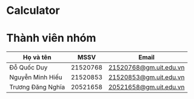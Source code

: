 # Calculator

# Thành viên nhóm

|Họ và tên|MSSV|Email|
|---------|----|-----|
|Đỗ Quốc Duy|21520768|21520768@gm.uit.edu.vn|
|Nguyễn Minh Hiếu|21520853|21520853@gm.uit.edu.vn|
|Trương Đăng Nghĩa|20521658|20521658@gm.uit.edu.vn|
